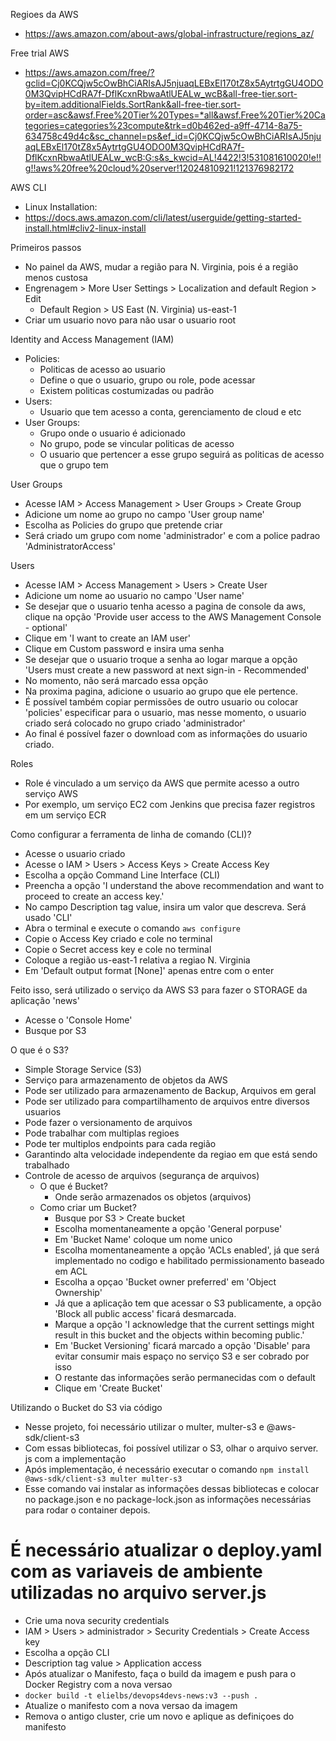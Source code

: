 Regioes da AWS
- https://aws.amazon.com/about-aws/global-infrastructure/regions_az/

Free trial AWS
- https://aws.amazon.com/free/?gclid=Cj0KCQjw5cOwBhCiARIsAJ5njuaqLEBxEl170tZ8x5AytrtgGU4ODO0M3QvipHCdRA7f-DflKcxnRbwaAtlUEALw_wcB&all-free-tier.sort-by=item.additionalFields.SortRank&all-free-tier.sort-order=asc&awsf.Free%20Tier%20Types=*all&awsf.Free%20Tier%20Categories=categories%23compute&trk=d0b462ed-a9ff-4714-8a75-634758c49d4c&sc_channel=ps&ef_id=Cj0KCQjw5cOwBhCiARIsAJ5njuaqLEBxEl170tZ8x5AytrtgGU4ODO0M3QvipHCdRA7f-DflKcxnRbwaAtlUEALw_wcB:G:s&s_kwcid=AL!4422!3!531081610020!e!!g!!aws%20free%20cloud%20server!12024810921!121376982172

AWS CLI
- Linux Installation: 
- https://docs.aws.amazon.com/cli/latest/userguide/getting-started-install.html#cliv2-linux-install

Primeiros passos
- No painel da AWS, mudar a região para N. Virginia, pois é a região menos 
  custosa
- Engrenagem > More User Settings > Localization and default Region > Edit
  - Default Region > US East (N. Virginia) us-east-1
- Criar um usuario novo para não usar o usuario root

Identity and Access Management (IAM)
- Policies:
  - Politicas de acesso ao usuario
  - Define o que o usuario, grupo ou role, pode acessar
  - Existem politicas costumizadas ou padrão
- Users:
  - Usuario que tem acesso a conta, gerenciamento de cloud e etc
- User Groups:
  - Grupo onde o usuario é adicionado
  - No grupo, pode se vincular politicas de acesso
  - O usuario que pertencer a esse grupo seguirá as politicas de acesso que 
    o grupo tem

User Groups
- Acesse IAM > Access Management > User Groups > Create Group
- Adicione um nome ao grupo no campo 'User group name'
- Escolha as Policies do grupo que pretende criar
- Será criado um grupo com nome 'administrador' e com a police padrao 'AdministratorAccess'

Users
- Acesse IAM > Access Management > Users > Create User
- Adicione um nome ao usuario no campo 'User name'
- Se desejar que o usuario tenha acesso a pagina de console da aws, clique 
  na opção 'Provide user access to the AWS Management Console - optional'
- Clique em 'I want to create an IAM user'
- Clique em Custom password e insira uma senha
- Se desejar que o usuario troque a senha ao logar marque a opção 'Users must create a new password at next sign-in - Recommended'
- No momento, não será marcado essa opção
- Na proxima pagina, adicione o usuario ao grupo que ele pertence.
- É possível também copiar permissões de outro usuario ou colocar 
  'policies' especificar para o usuario, mas nesse momento, o usuario 
  criado será colocado no grupo criado 'administrador'
- Ao final é possível fazer o download com as informações do usuario criado.

Roles
- Role é vinculado a um serviço da AWS que permite acesso a outro serviço AWS
- Por exemplo, um serviço EC2 com Jenkins que precisa fazer registros em um 
  serviço ECR


Como configurar a ferramenta de linha de comando (CLI)?
- Acesse o usuario criado
- Acesse o IAM > Users > Access Keys > Create Access Key
- Escolha a opção Command Line Interface (CLI)
- Preencha a opção 'I understand the above recommendation and want to proceed to create an access key.'
- No campo Description tag value, insira um valor que descreva. Será usado 
  'CLI'
- Abra o terminal e execute o comando ```aws configure```
- Copie o Access Key criado e cole no terminal
- Copie o Secret access key e cole no terminal
- Coloque a região us-east-1 relativa a regiao N. Virginia
- Em 'Default output format [None]' apenas entre com o enter

Feito isso, será utilizado o serviço da AWS S3 para fazer o STORAGE da 
aplicação 'news'
- Acesse o 'Console Home'
- Busque por S3

O que é o S3?
- Simple Storage Service (S3)
- Serviço para armazenamento de objetos da AWS
- Pode ser utilizado para armazenamento de Backup, Arquivos em geral
- Pode ser utilizado para compartilhamento de arquivos entre diversos usuarios
- Pode fazer o versionamento de arquivos
- Pode trabalhar com multiplas regioes
- Pode ter multiplos endpoints para cada região
- Garantindo alta velocidade independente da regiao em que está sendo 
  trabalhado
- Controle de acesso de arquivos (segurança de arquivos)
  - O que é Bucket?
    - Onde serão armazenados os objetos (arquivos)
  - Como criar um Bucket?
    - Busque por S3 > Create bucket
    - Escolha momentaneamente a opção 'General porpuse'
    - Em 'Bucket Name' coloque um nome unico
    - Escolha momentaneamente a opção 'ACLs enabled', já que será 
      implementado no codigo e habilitado permissionamento baseado em ACL
    - Escolha a opçao 'Bucket owner preferred' em 'Object Ownership'
    - Já que a aplicação tem que acessar o S3 publicamente, a opção 'Block 
      all public access' ficará desmarcada.
    - Marque a opção 'I acknowledge that the current settings might result in this bucket and the objects within becoming public.'
    - Em 'Bucket Versioning' ficará marcado a opção 'Disable' para evitar 
      consumir mais espaço no serviço S3 e ser cobrado por isso
    - O restante das informações serão permanecidas com o default
    - Clique em 'Create Bucket'

Utilizando o Bucket do S3 via código
- Nesse projeto, foi necessário utilizar o multer, multer-s3 e @aws-sdk/client-s3
- Com essas bibliotecas, foi possível utilizar o S3, olhar o arquivo server.
  js com a implementação
- Após implementação, é necessário executar o comando ```npm install @aws-sdk/client-s3 multer multer-s3```
- Esse comando vai instalar as informações dessas bibliotecas e colocar no 
  package.json e no package-lock.json as informações necessárias para rodar 
  o container depois.

# É necessário atualizar o deploy.yaml com as variaveis de ambiente utilizadas no arquivo server.js
- Crie uma nova security credentials
- IAM > Users > administrador > Security Credentials > Create Access key
- Escolha a opção CLI
- Description tag value > Application access
- Após atualizar o Manifesto, faça o build da imagem e push para o Docker 
  Registry com a nova versao
- ```docker build -t elielbs/devops4devs-news:v3 --push .```
- Atualize o manifesto com a nova versao da imagem
- Remova o antigo cluster, crie um novo e aplique as definiçoes do manifesto
